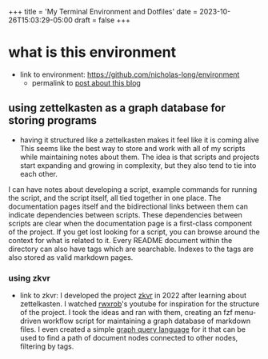 +++
title = 'My Terminal Environment and Dotfiles'
date = 2023-10-26T15:03:29-05:00
draft = false
+++

# what is this environment

- link to environment: https://github.com/nicholas-long/environment
  - permalink to [post about this blog](https://github.com/nicholas-long/environment/tree/main/zet/20231025215645)

## using zettelkasten as a graph database for storing programs
- having it structured like a zettelkasten makes it feel like it is coming alive
This seems like the best way to store and work with all of my scripts while maintaining notes about them.
The idea is that scripts and projects start expanding and growing in complexity, but they also tend to tie into each other.

I can have notes about developing a script, example commands for running the script, and the script itself, all tied together in one place.
The documentation pages itself and the bidirectional links between them can indicate dependencies between scripts.
These dependencies between scripts are clear when the documentation page is a first-class component of the project.
If you get lost looking for a script, you can browse around the context for what is related to it.
Every README document within the directory can also have tags which are searchable. Indexes to the tags are also stored as valid markdown pages.

### using zkvr
- link to zkvr: 
I developed the project [zkvr](https://github.com/nicholas-long/zkvr) in 2022 after learning about zettelkasten.
I watched [rwxrob](https://github.com/rwxrob)'s youtube for inspiration for the structure of the project.
I took the ideas and ran with them, creating an fzf menu-driven workflow script for maintaining a graph database of markdown files.
I even created a simple [graph query language](https://github.com/nicholas-long/zkvr/blob/main/zet/20221013221136/README.md) for it that can be used to find a path of document nodes connected to other nodes, filtering by tags.
